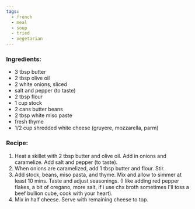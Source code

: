```yaml
---
tags:
  - french
  - meal
  - soup
  - tried
  - vegetarian
---
```

### Ingredients:
- 3 tbsp butter
- 2 tbsp olive oil
- 2 white onions, sliced
- salt and pepper (to taste)
- 2 tbsp flour
- 1 cup stock 
- 2 cans butter beans
- 2 tbsp white miso paste
- fresh thyme
- 1/2 cup shredded white cheese (gruyere, mozzarella, parm)

### Recipe:
1. Heat a skillet with 2 tbsp butter and olive oil. Add in onions and caramelize. Add salt and pepper (to taste).
2. When onions are caramelized, add 1 tbsp butter and flour. Stir. 
3. Add stock, beans, miso pasta, and thyme. Mix and allow to simmer at least 10 mins. Taste and adjust seasonings. (I like adding red pepper flakes, a bit of oregano, more salt, if i use chx broth sometimes I'll toss a beef bullion cube, cook with your heart).
4. Mix in half cheese. Serve with remaining cheese to top. 